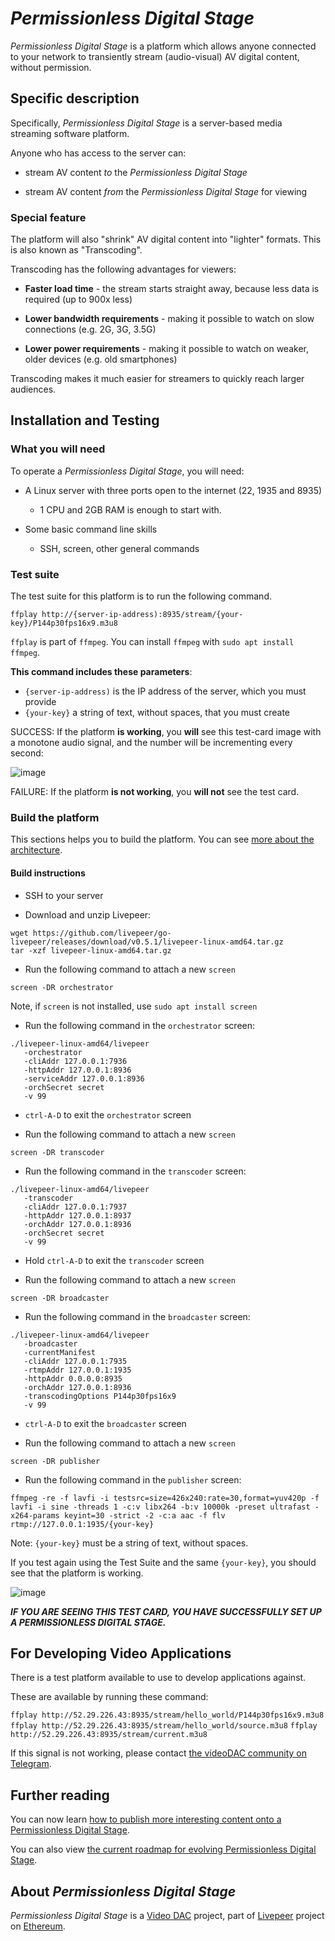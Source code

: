 # _Permissionless Digital Stage_

_Permissionless Digital Stage_ is a platform which allows anyone connected to your network to transiently stream (audio-visual) AV digital content, without permission.

## Specific description

Specifically, _Permissionless Digital Stage_ is a server-based media streaming software platform.

Anyone who has access to the server can:

- stream AV content _to_ the _Permissionless Digital Stage_

- stream AV content _from_ the _Permissionless Digital Stage_ for viewing

### Special feature

The platform will also "shrink" AV digital content into "lighter" formats. This is also known as "Transcoding".

Transcoding has the following advantages for viewers:

- __Faster load time__ - the stream starts straight away, because less data is required (up to 900x less)

- __Lower bandwidth requirements__ - making it possible to watch on slow connections (e.g. 2G, 3G, 3.5G)

- __Lower power requirements__ - making it possible to watch on weaker, older devices (e.g. old smartphones)

Transcoding makes it much easier for streamers to quickly reach larger audiences.

## Installation and Testing

### What you will need

To operate a _Permissionless Digital Stage_, you will need:

- A Linux server with three ports open to the internet (22, 1935 and 8935)
  - 1 CPU and 2GB RAM is enough to start with.

- Some basic command line skills
  - SSH, screen, other general commands

### Test suite

The test suite for this platform is to run the following command.

`ffplay http://{server-ip-address):8935/stream/{your-key}/P144p30fps16x9.m3u8`

`ffplay` is part of `ffmpeg`. You can install `ffmpeg` with `sudo apt install ffmpeg`.

__This command includes these parameters__:

- `{server-ip-address)` is the IP address of the server, which you must provide
- `{your-key}` a string of text, without spaces, that you must create

SUCCESS: If the platform __is working__, you __will__ see this test-card image with a monotone audio signal, and the number will be incrementing every second:

![image](https://user-images.githubusercontent.com/59374467/71633051-3a74fb80-2c12-11ea-82d7-d646022216fb.png)

FAILURE: If the platform __is not working__, you __will not__ see the test card.

### Build the platform

This sections helps you to build the platform. You can see [more about the architecture](./ARCHITECTURE.md).

#### Build instructions

- SSH to your server

- Download and unzip Livepeer:
 
 ```
 wget https://github.com/livepeer/go-livepeer/releases/download/v0.5.1/livepeer-linux-amd64.tar.gz
 tar -xzf livepeer-linux-amd64.tar.gz
 ```
 
- Run the following command to attach a new `screen`

```
screen -DR orchestrator
```

Note, if `screen` is not installed, use `sudo apt install screen`

- Run the following command in the `orchestrator` screen:

```
./livepeer-linux-amd64/livepeer
   -orchestrator 
   -cliAddr 127.0.0.1:7936  
   -httpAddr 127.0.0.1:8936 
   -serviceAddr 127.0.0.1:8936 
   -orchSecret secret 
   -v 99
```

- `ctrl-A-D` to exit the `orchestrator` screen

- Run the following command to attach a new `screen`

```
screen -DR transcoder
```

- Run the following command in the `transcoder` screen:

```
./livepeer-linux-amd64/livepeer
   -transcoder
   -cliAddr 127.0.0.1:7937
   -httpAddr 127.0.0.1:8937
   -orchAddr 127.0.0.1:8936
   -orchSecret secret
   -v 99
```

- Hold `ctrl-A-D` to exit the `transcoder` screen

- Run the following command to attach a new `screen`

```
screen -DR broadcaster
```

- Run the following command in the `broadcaster` screen:

```
./livepeer-linux-amd64/livepeer
   -broadcaster
   -currentManifest
   -cliAddr 127.0.0.1:7935 
   -rtmpAddr 127.0.0.1:1935 
   -httpAddr 0.0.0.0:8935 
   -orchAddr 127.0.0.1:8936 
   -transcodingOptions P144p30fps16x9 
   -v 99
```

- `ctrl-A-D` to exit the `broadcaster` screen

- Run the following command to attach a new `screen`

```
screen -DR publisher
```

- Run the following command in the `publisher` screen:

```
ffmpeg -re -f lavfi -i testsrc=size=426x240:rate=30,format=yuv420p -f lavfi -i sine -threads 1 -c:v libx264 -b:v 10000k -preset ultrafast -x264-params keyint=30 -strict -2 -c:a aac -f flv rtmp://127.0.0.1:1935/{your-key}
```

Note: `{your-key}` must be a string of text, without spaces.

If you test again using the Test Suite and the same `{your-key}`, you should see that the platform is working.

![image](https://user-images.githubusercontent.com/59374467/71633051-3a74fb80-2c12-11ea-82d7-d646022216fb.png)

***IF YOU ARE SEEING THIS TEST CARD, YOU HAVE SUCCESSFULLY SET UP A PERMISSIONLESS DIGITAL STAGE.***

## For Developing Video Applications

There is a test platform available to use to develop applications against.

These are available by running these command:

`ffplay http://52.29.226.43:8935/stream/hello_world/P144p30fps16x9.m3u8`
`ffplay http://52.29.226.43:8935/stream/hello_world/source.m3u8`
`ffplay http://52.29.226.43:8935/stream/current.m3u8`

If this signal is not working, please contact [the videoDAC community on Telegram](https://t.me/videoDAC).

## Further reading

You can now learn [how to publish more interesting content onto a Permissionless Digital Stage](./PUBLISHER.md).

You can also view [the current roadmap for evolving Permissionless Digital Stage](./ROADMAP.md).

## About _Permissionless Digital Stage_

_Permissionless Digital Stage_ is a [Video DAC](https://github.com/videodac) project, part of [Livepeer](https://github.com/livepeer) project on [Ethereum](https://github.com/ethereum).
